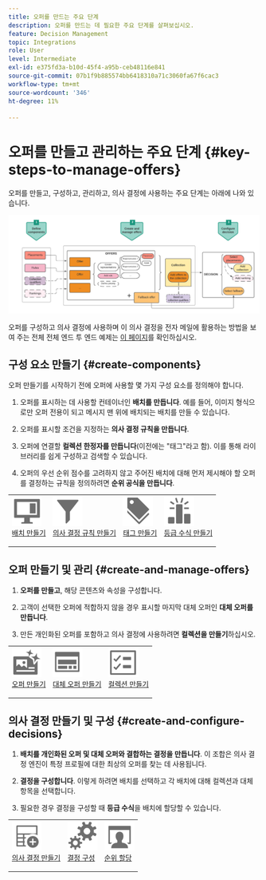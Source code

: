 ```yaml
---
title: 오퍼를 만드는 주요 단계
description: 오퍼를 만드는 데 필요한 주요 단계를 살펴보십시오.
feature: Decision Management
topic: Integrations
role: User
level: Intermediate
exl-id: e375fd3a-b10d-45f4-a95b-ceb48116e841
source-git-commit: 07b1f9b885574bb6418310a71c3060fa67f6cac3
workflow-type: tm+mt
source-wordcount: '346'
ht-degree: 11%

---
```


# 오퍼를 만들고 관리하는 주요 단계 {#key-steps-to-manage-offers}

오퍼를 만들고, 구성하고, 관리하고, 의사 결정에 사용하는 주요 단계는 아래에 나와 있습니다.

![](../assets/offer-create-manage-process.png)

오퍼를 구성하고 의사 결정에 사용하며 이 의사 결정을 전자 메일에 활용하는 방법을 보여 주는 전체 전체 엔드 투 엔드 예제는 [이 페이지](../offers-e2e.md)를 확인하십시오.

## 구성 요소 만들기 {#create-components}

오퍼 만들기를 시작하기 전에 오퍼에 사용할 몇 가지 구성 요소를 정의해야 합니다.

1. 오퍼를 표시하는 데 사용할 컨테이너인 **배치를 만듭니다**. 예를 들어, 이미지 형식으로만 오퍼 전용이 되고 메시지 맨 위에 배치되는 배치를 만들 수 있습니다.

1. 오퍼를 표시할 조건을 지정하는 **의사 결정 규칙을 만듭니다**.

1. 오퍼에 연결할 **컬렉션 한정자를 만듭니다**(이전에는 &quot;태그&quot;라고 함). 이를 통해 라이브러리를 쉽게 구성하고 검색할 수 있습니다.

1. 오퍼의 우선 순위 점수를 고려하지 않고 주어진 배치에 대해 먼저 제시해야 할 오퍼를 결정하는 규칙을 정의하려면 **순위 공식을 만듭니다**.

<table style="table-layout:fixed">
<tr style="border: 0;">
<td>
<img src="../../assets/do-not-localize/icon-placement.svg" width="60px">
<div>
<a href="../offer-library/creating-placements.md">배치 만들기</a>
</div>
<p>
</td>
<td>
<img src="../../assets/do-not-localize/icon-rules.svg" width="60px">
<div>
<a href="../offer-library/creating-decision-rules.md">의사 결정 규칙 만들기</a>
</div>
<p>
<td>
<img src="../../assets/do-not-localize/icon-tags.svg" width="60px">
<div>
<a href="../offer-library/creating-tags.md">태그 만들기</a>
</div>
<p>
</td>
<td>
<img src="../../assets/do-not-localize/icon-ranking.svg" width="60px">
<div>
<a href="../ranking/create-ranking-formulas.md">등급 수식 만들기</a>
</div>
<p>
</td>
</tr>
</table>

## 오퍼 만들기 및 관리 {#create-and-manage-offers}

1. **오퍼를 만들고**, 해당 콘텐츠와 속성을 구성합니다.

1. 고객이 선택한 오퍼에 적합하지 않을 경우 표시할 마지막 대체 오퍼인 **대체 오퍼를 만듭니다**.

1. 만든 개인화된 오퍼를 포함하고 의사 결정에 사용하려면 **컬렉션을 만들기**&#x200B;하십시오.

<table style="table-layout:fixed">
<tr style="border: 0;">
<td>
<img src="../../assets/do-not-localize/icon-offer.svg" width="60px">
<div>
<a href="../offer-library/creating-personalized-offers.md">오퍼 만들기</a>
</div>
<p>
</td>
<td>
<img src="../../assets/do-not-localize/icon-fallback.svg" width="60px">
<div>
<a href="../offer-library/creating-fallback-offers.md">대체 오퍼 만들기</a>
</div>
<p>
</td>
<td>
<img src="../../assets/do-not-localize/icon-collection.svg" width="60px">
<div>
<a href="../offer-library/creating-collections.md">컬렉션 만들기</a>
</div>
<p>
</td>
</tr>
</table>

## 의사 결정 만들기 및 구성 {#create-and-configure-decisions}

1. **배치를 개인화된 오퍼 및 대체 오퍼와 결합하는 결정을 만듭니다**. 이 조합은 의사 결정 엔진이 특정 프로필에 대한 최상의 오퍼를 찾는 데 사용됩니다.

1. **결정을 구성합니다**. 이렇게 하려면 배치를 선택하고 각 배치에 대해 컬렉션과 대체 항목을 선택합니다.

1. 필요한 경우 결정을 구성할 때 **등급 수식**&#x200B;을 배치에 할당할 수 있습니다.

<table style="table-layout:fixed">
<tr style="border: 0;">
<td>
<img src="../../assets/do-not-localize/icon-decision.svg" width="60px">
<div>
<a href="../offer-activities/create-offer-activities.md">의사 결정 만들기</a>
</div>
<p>
</td>
<td>
<img src="../../assets/do-not-localize/icon-configure-decision.svg" width="60px">
<div>
<a href="../offer-activities/create-offer-activities.md#add-offers">결정 구성</a>
</div>
<p>
</td>
<td>
<img src="../../assets/do-not-localize/icon-assign-ranking.svg" width="60px">
<div>
<a href="../offer-activities/configure-offer-selection.md#assign-ranking-formula">순위 할당</a>
</div>
<p>
</td>
</tr>
</table>
